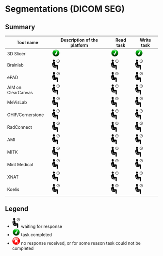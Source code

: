 # Segmentations (DICOM SEG)

## Summary

| Tool name | Description of the platform| Read task | Write task |
| -- | -- | -- | -- |
| 3D Slicer | <img src="../images/done.png" width=25> | <img src="../images/done.png" width=25> | <img src="../images/done.png" width=25> |
| Brainlab | <img src="../images/waiting.png" width=25> | <img src="../images/waiting.png" width=25> | <img src="../images/waiting.png" width=25> |
| ePAD | <img src="../images/waiting.png" width=25> | <img src="../images/waiting.png" width=25> | <img src="../images/waiting.png" width=25> |
| AIM on ClearCanvas | <img src="../images/waiting.png" width=25> | <img src="../images/waiting.png" width=25> | <img src="../images/waiting.png" width=25> |
| MeVisLab | <img src="../images/waiting.png" width=25> | <img src="../images/waiting.png" width=25> | <img src="../images/waiting.png" width=25> |
| OHIF/Cornerstone | <img src="../images/waiting.png" width=25> | <img src="../images/waiting.png" width=25> | <img src="../images/waiting.png" width=25> |
| RadConnect | <img src="../images/waiting.png" width=25> | <img src="../images/waiting.png" width=25> | <img src="../images/waiting.png" width=25> |
| AMI | <img src="../images/waiting.png" width=25> | <img src="../images/waiting.png" width=25> | <img src="../images/waiting.png" width=25> |
| MITK | <img src="../images/waiting.png" width=25> | <img src="../images/waiting.png" width=25> | <img src="../images/waiting.png" width=25> |
| Mint Medical | <img src="../images/waiting.png" width=25> | <img src="../images/waiting.png" width=25> | <img src="../images/waiting.png" width=25> |
| XNAT | <img src="../images/waiting.png" width=25> | <img src="../images/waiting.png" width=25> | <img src="../images/waiting.png" width=25> |
| Koelis | <img src="../images/waiting.png" width=25> | <img src="../images/waiting.png" width=25> | <img src="../images/waiting.png" width=25> |

## Legend

* <img src="../images/waiting.png" width=25> waiting for response
* <img src="../images/done.png" width=25> task completed
* <img src="../images/failed.png" width=25> no response received, or for some reason task could not be completed
